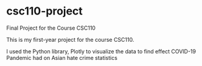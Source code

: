 # csc110-project
Final Project for the Course CSC110

This is my first-year project for the course CSC110.

I used the Python library, Plotly to visualize the data to find effect COVID-19 Pandemic had on Asian hate crime statistics
